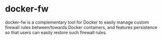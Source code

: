 docker-fw
=========

docker-fw is a complementary tool for Docker to easily manage custom firewall rules between/towards Docker containers, and features persistence so that users can easily restore such firewall rules.
